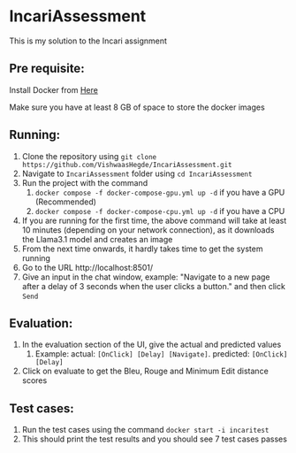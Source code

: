 # IncariAssessment
This is my solution to the Incari assignment



## Pre requisite:
Install Docker from [Here](https://docs.docker.com/engine/install/)

Make sure you have at least 8 GB of space to store the docker images

## Running:
1. Clone the repository using `git clone https://github.com/VishwaasHegde/IncariAssessment.git`
2. Navigate to `IncariAssessment` folder using `cd IncariAssessment`
3. Run the project with the command
   1. `docker compose -f docker-compose-gpu.yml up -d` if you have a GPU (Recommended)
   2. `docker compose -f docker-compose-cpu.yml up -d` if you have a CPU
4. If you are running for the first time, the above command will take at least 10 minutes (depending on your network connection), as it downloads the Llama3.1 model and creates an image
5. From the next time onwards, it hardly takes time to get the system running
6. Go to the URL http://localhost:8501/
7. Give an input in the chat window, example: "Navigate to a new page after a delay of 3 seconds when the user clicks a button." and then click `Send`

## Evaluation:
1. In the evaluation section of the UI, give the actual and predicted values
   1. Example: actual: `[OnClick] [Delay] [Navigate]`. predicted: `[OnClick] [Delay]`
2. Click on evaluate to get the Bleu, Rouge and Minimum Edit distance scores

## Test cases:
1. Run the test cases using the command `docker start -i incaritest`
2. This should print the test results and you should see 7 test cases passes
